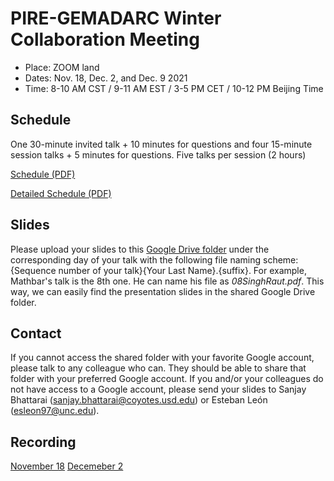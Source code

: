 # PIRE-GEMADARC Winter Collaboration Meeting

- Place: ZOOM land
- Dates: Nov. 18, Dec. 2, and Dec. 9 2021
- Time: 8-10 AM CST / 9-11 AM EST / 3-5 PM CET / 10-12 PM Beijing Time

## Schedule

One 30-minute invited talk + 10 minutes for questions and four 15-minute session talks + 5 minutes for questions.
Five talks per session (2 hours)

[Schedule (PDF)](https://drive.google.com/file/d/1R-H-2E0XaRkka8z6WRMsCaFzetf2SvJ8/view?usp=sharing)

[Detailed Schedule (PDF)](https://drive.google.com/file/d/1eYLIIZHlD7Q5A0eMFrjg6EZX9ICqRN0D/view?usp=sharing)

## Slides

Please upload your slides to this [Google Drive folder](https://drive.google.com/drive/folders/1I2yQfuuc4_6dPu5WBeAM2q7LfOPbDOks?usp=sharing) under the corresponding day of your talk with the following file naming scheme: {Sequence number of your talk}{Your Last Name}.{suffix}. For example, Mathbar's talk is the 8th one. He can name his file as *08SinghRaut.pdf*. This way, we can easily find the presentation slides in the shared Google Drive folder.

## Contact

If you cannot access the shared folder with your favorite Google account, please talk to any colleague who can. They should be able to share that folder with your preferred Google account. If you and/or your colleagues do not have access to a Google account, please send your slides to Sanjay Bhattarai (sanjay.bhattarai@coyotes.usd.edu) or Esteban León (esleon97@unc.edu). 

## Recording

[November 18](https://drive.google.com/file/d/1juzu6KJcUimaFvOIpmnghC1n-RiGU2Kb/view?usp=sharing)
[Decemeber 2](https://drive.google.com/file/d/1M7XseIkciY9TOpUX2JHYKaxb8crt0pwf/view?usp=sharing)
